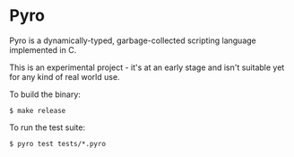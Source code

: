 # Pyro

Pyro is a dynamically-typed, garbage-collected scripting language implemented in C.

This is an experimental project - it's at an early stage and isn't suitable yet for any kind of real world use.

To build the binary:

    $ make release

To run the test suite:

    $ pyro test tests/*.pyro

